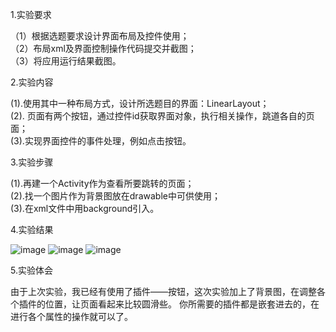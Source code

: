 1.实验要求 

（1）根据选题要求设计界面布局及控件使用；    
（2）布局xml及界面控制操作代码提交并截图；  
（3）将应用运行结果截图。 

2.实验内容  

(1).使用其中一种布局方式，设计所选题目的界面：LinearLayout；    
(2). 页面有两个按钮，通过控件id获取界面对象，执行相关操作，跳道各自的页面；  
(3).实现界面控件的事件处理，例如点击按钮。 

3.实验步骤  

(1).再建一个Activity作为查看所要跳转的页面；  
(2).找一个图片作为背景图放在drawable中可供使用；  
(3).在xml文件中用background引入。  

4.实验结果  

![image](https://github.com/Cai-ZT/android-labs-2018/blob/master/com1614080901237/shiyan4-1.png)
![image](https://github.com/Cai-ZT/android-labs-2018/blob/master/com1614080901237/shiyan4-2.png)
![image](https://github.com/Cai-ZT/android-labs-2018/blob/master/com1614080901237/shiyan4-3.png)

5.实验体会  

由于上次实验，我已经有使用了插件——按钮，这次实验加上了背景图，在调整各个插件的位置，让页面看起来比较圆滑些。
你所需要的插件都是嵌套进去的，在进行各个属性的操作就可以了。
